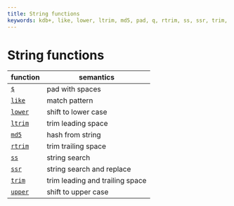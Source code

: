 ```yaml
---
title: String functions
keywords: kdb+, like, lower, ltrim, md5, pad, q, rtrim, ss, ssr, trim, upper
---
```


# String functions



function                         | semantics
---------------------------------|-------------------------------
[`$`](../ref/pad.md)             | pad with spaces
[`like`](../ref/like.md)         | match pattern
[`lower`](../ref/lower.md)       | shift to lower case
[`ltrim`](../ref/trim.md#ltrim)  | trim leading space
[`md5`](../ref/md5.md)           | hash from string
[`rtrim`](../ref/trim.md#rtrim)  | trim trailing space
[`ss`](../ref/ss.md#ss)          | string search
[`ssr`](../ref/ss.md#ssr)        | string search and replace
[`trim`](../ref/trim.md)         | trim leading and trailing space
[`upper`](../ref/lower.md#upper) | shift to upper case



